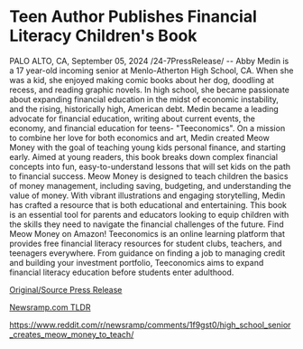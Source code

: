 # Teen Author Publishes Financial Literacy Children's Book

PALO ALTO, CA, September 05, 2024 /24-7PressRelease/ -- Abby Medin is a 17 year-old incoming senior at Menlo-Atherton High School, CA. When she was a kid, she enjoyed making comic books about her dog, doodling at recess, and reading graphic novels. In high school, she became passionate about expanding financial education in the midst of economic instability, and the rising, historically high, American debt. Medin became a leading advocate for financial education, writing about current events, the economy, and financial education for teens- "Teeconomics". On a mission to combine her love for both economics and art, Medin created Meow Money with the goal of teaching young kids personal finance, and starting early. Aimed at young readers, this book breaks down complex financial concepts into fun, easy-to-understand lessons that will set kids on the path to financial success.  Meow Money is designed to teach children the basics of money management, including saving, budgeting, and understanding the value of money. With vibrant illustrations and engaging storytelling, Medin has crafted a resource that is both educational and entertaining. This book is an essential tool for parents and educators looking to equip children with the skills they need to navigate the financial challenges of the future.  Find Meow Money on Amazon!  Teeconomics is an online learning platform that provides free financial literacy resources for student clubs, teachers, and teenagers everywhere. From guidance on finding a job to managing credit and building your investment portfolio, Teeconomics aims to expand financial literacy education before students enter adulthood. 

[Original/Source Press Release](https://www.24-7pressrelease.com/press-release/514012/teen-author-publishes-financial-literacy-childrens-book)
                    

[Newsramp.com TLDR](None) 

https://www.reddit.com/r/newsramp/comments/1f9gst0/high_school_senior_creates_meow_money_to_teach/